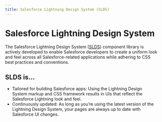 ```yaml
---
title: Salesforce Lightning Design System (SLDS)
---
```


# Salesforce Lightning Design System

The Salesforce Lightning Design System ([SLDS][1]) component library is actively developed to enable Salesforce developers to create a uniform look and feel across all Salesforce-related applications while adhering to CSS best practices and conventions.

## SLDS is...

- Tailored for building Salesforce apps: Using the Lightning Design System markup and CSS framework results in UIs that reflect the Salesforce Lightning look and feel.
- Continuously updated: As long as you’re using the latest version of the Lightning Design System, your pages are always up to date with Salesforce UI changes.

[1]: https://github.com/salesforce-ux/design-system#salesforce-lightning-design-system
